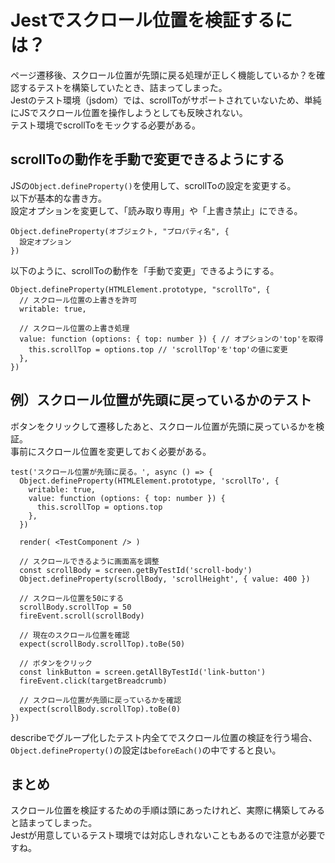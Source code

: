 # Jestでスクロール位置を検証するには？

ページ遷移後、スクロール位置が先頭に戻る処理が正しく機能しているか？を確認するテストを構築していたとき、詰まってしまった。  
Jestのテスト環境（jsdom）では、scrollToがサポートされていないため、単純にJSでスクロール位置を操作しようとしても反映されない。  
テスト環境でscrollToをモックする必要がある。

## scrollToの動作を手動で変更できるようにする

JSの`Object.defineProperty()`を使用して、scrollToの設定を変更する。  
以下が基本的な書き方。  
設定オプションを変更して、「読み取り専用」や「上書き禁止」にできる。

```
Object.defineProperty(オブジェクト, "プロパティ名", {
  設定オプション
})
```

以下のように、scrollToの動作を「手動で変更」できるようにする。

```
Object.defineProperty(HTMLElement.prototype, "scrollTo", {
  // スクロール位置の上書きを許可
  writable: true,

  // スクロール位置の上書き処理
  value: function (options: { top: number }) { // オプションの'top'を取得
    this.scrollTop = options.top // 'scrollTop'を'top'の値に変更
  },
})
```

## 例）スクロール位置が先頭に戻っているかのテスト

ボタンをクリックして遷移したあと、スクロール位置が先頭に戻っているかを検証。  
事前にスクロール位置を変更しておく必要がある。

```
test('スクロール位置が先頭に戻る。', async () => {
  Object.defineProperty(HTMLElement.prototype, 'scrollTo', {
    writable: true,
    value: function (options: { top: number }) {
      this.scrollTop = options.top
    },
  })

  render( <TestComponent /> )

  // スクロールできるように画面高を調整
  const scrollBody = screen.getByTestId('scroll-body')
  Object.defineProperty(scrollBody, 'scrollHeight', { value: 400 })

  // スクロール位置を50にする
  scrollBody.scrollTop = 50
  fireEvent.scroll(scrollBody)

  // 現在のスクロール位置を確認
  expect(scrollBody.scrollTop).toBe(50)

  // ボタンをクリック
  const linkButton = screen.getAllByTestId('link-button')
  fireEvent.click(targetBreadcrumb)

  // スクロール位置が先頭に戻っているかを確認
  expect(scrollBody.scrollTop).toBe(0)
})
```

describeでグループ化したテスト内全てでスクロール位置の検証を行う場合、`Object.defineProperty()`の設定は`beforeEach()`の中ですると良い。

## まとめ
スクロール位置を検証するための手順は頭にあったけれど、実際に構築してみると詰まってしまった。  
Jestが用意しているテスト環境では対応しきれないこともあるので注意が必要ですね。
